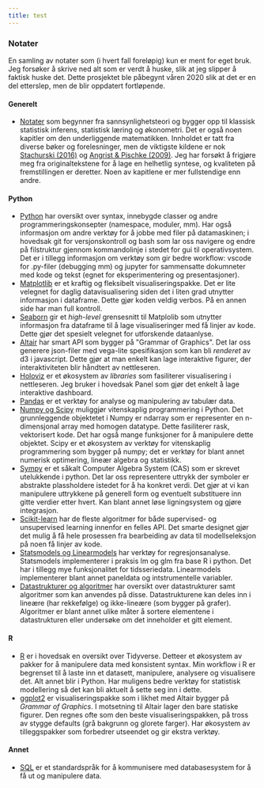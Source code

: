 ```yaml
---
title: test
--- 
```

### Notater
En samling av notater som (i hvert fall foreløpig) kun er ment for eget bruk. Jeg forsøker å skrive ned alt som er verdt å huske, slik at jeg slipper å faktisk huske det. Dette prosjektet ble påbegynt våren 2020 slik at det er en del etterslep, men de blir oppdatert fortløpende. 

#### Generelt
- [Notater](main.pdf) som begynner fra sannsynlighetsteori og bygger opp til klassisk statistisk inferens, statistisk læring og økonometri. Det er også noen kapitler om den underliggende matematikken. Innholdet er tatt fra diverse bøker og forelesninger, men de viktigste kildene er nok [Stachurski (2016)](https://johnstachurski.net/emet) og [Angrist & Pischke (2009)](https://www.mostlyharmlesseconometrics.com/). Jeg har forsøkt å frigjøre meg fra originaltekstene for å lage en helhetlig syntese, og kvaliteten på fremstillingen er deretter. Noen av kapitlene er mer fullstendige enn andre. 

#### Python
- [Python](https://nbviewer.jupyter.org/github/SverreFL/Notater/blob/main/python.ipynb) har oversikt over syntax, innebygde classer og andre programmeringskonsepter (namespace, moduler, mm). Har også informasjon om andre verktøy for å jobbe med filer på datamaskinen; i hovedsak git for versjonskontroll og bash som lar oss navigere og endre på filstruktur gjennom kommandolinje i stedet for gui til operativsystem. Det er i tillegg informasjon om verktøy som gir bedre workflow: vscode for .py-filer (debugging mm) og jupyter for sammensatte dokumneter med kode og tekst (egnet for eksperimentering og presentasjoner). 
- [Matplotlib](https://nbviewer.jupyter.org/github/SverreFL/Notater/blob/main/Matplotlib.ipynb) er et kraftig og fleksibelt visualiseringspakke. Det er lite velegnet for daglig datavisualisering siden det i liten grad utnytter informasjon i dataframe. Dette gjør koden veldig verbos. På en annen side har man full kontroll. 
- [Seaborn](https://nbviewer.jupyter.org/github/SverreFL/Notater/blob/main/Seaborn.ipynb) gir et *high-level* grensesnitt til Matplolib som utnytter informasjon fra dataframe til å lage visualiseringer med få linjer av kode. Dette gjør det spesielt velegnet for utforskende dataanlyse. 
- [Altair](https://nbviewer.jupyter.org/github/SverreFL/Notater/blob/main/Altair.ipynb) har smart API som bygger på "Grammar of Graphics". Det lar oss generere json-filer med vega-lite spesifikasjon som kan bli *renderet* av d3 i javascript. Dette gjør at man enkelt kan lage interaktive figurer, der interaktiviteten blir håndtert av nettleseren. 
- [Holoviz](https://nbviewer.jupyter.org/github/SverreFL/Notater/blob/main/Holoviz.ipynb) er et økosystem av *libraries* som fasiliterer visualisering i nettleseren. Jeg bruker i hovedsak Panel som gjør det enkelt
å lage interaktive dashboard.
- [Pandas](https://nbviewer.jupyter.org/github/SverreFL/Notater/blob/main/pandas.ipynb) er et verktøy for analyse og manipulering av tabulær data.
- [Numpy og Scipy](https://nbviewer.jupyter.org/github/SverreFL/Notater/blob/main/numpy_og_scipy.ipynb) muliggjør vitenskaplig programmering i Python. Det grunnleggende objektetet i Numpy er ndarray som er representer en n-dimensjonal array med homogen datatype. Dette fasiliterer rask, vektorisert kode. Det har også mange funksjoner for å manipulere dette objektet. Scipy er et økosystem av verktøy for vitenskaplig programmering som bygger på numpy; det er verktøy for blant annet numerisk optimering, lineær algebra og statistikk.
- [Sympy](https://nbviewer.jupyter.org/github/SverreFL/Notater/blob/main/Sympy.ipynb) er et såkalt Computer Algebra System (CAS) som er skrevet utelukkende i python. Det lar oss representere uttrykk der symboler er abstrakte plassholdere istedet for å ha konkret verdi. Det gjør at vi kan manipulere uttrykkene på generell form og eventuelt substituere inn gitte verdier etter hvert. Kan blant annet løse ligningsystem og gjøre integrasjon.
- [Scikit-learn](https://nbviewer.jupyter.org/github/SverreFL/Notater/blob/main/sklearn.ipynb) har de fleste algoritmer for både supervised- og unsupervised learning innenfor en felles API. Det smarte designet gjør det mulig å få hele prosessen fra bearbeiding av data til modellseleksjon på noen få linjer av kode.
- [Statsmodels og Linearmodels](https://nbviewer.jupyter.org/github/SverreFL/Notater/blob/main/statsmodels_og_linearmodels.ipynb) har verktøy for regresjonsanalyse. Statsmodels implementerer i praksis lm og glm fra base R i python. Det har i tillegg mye funksjonalitet for tidsseriedata. Linearmodels implementerer blant annet paneldata og intstrumentelle variabler.
- [Datastrukturer og algoritmer](https://nbviewer.jupyter.org/github/SverreFL/Notater/blob/main/numpy_og_scipy.ipynb) har oversikt over datastrukturer samt algoritmer som kan anvendes på disse. Datastrukturene kan deles inn i lineære (har rekkefølge) og ikke-lineære (som bygger på grafer). Algoritmer er blant annet ulike måter å sortere elementene i datastrukturen eller undersøke om det inneholder et gitt element. 
#### R
- [R](https://nbviewer.jupyter.org/github/SverreFL/Notater/blob/main/R.ipynb) er i hovedsak en oversikt over Tidyverse. Detteer et økosystem av pakker for å manipulere data med konsistent syntax. Min workflow i R er begrenset til å laste inn et datasett, manipulere, analysere og visualisere det. Alt annet blir i Python. Har muligens bedre verktøy for statistisk modellering så det kan bli aktuelt å sette seg inn i dette. 
- [ggplot2](https://nbviewer.jupyter.org/github/SverreFL/Notater/blob/main/ggplot.ipynb) er visualiseringspakke som i likhet med Altair bygger på *Grammar of Graphics*. I motsetning til Altair lager den bare statiske figurer. Den regnes ofte som den beste visualiseringspakken, på tross av stygge defaults (grå bakgrunn og glorete farger). Har økosystem av tilleggspakker som forbedrer utseendet og gir ekstra verktøy. 
#### Annet
- [SQL](https://nbviewer.jupyter.org/github/SverreFL/Notater/blob/main/SQL.ipynb) er et standardspråk for å kommunisere med databasesystem for å få ut og manipulere data. 




